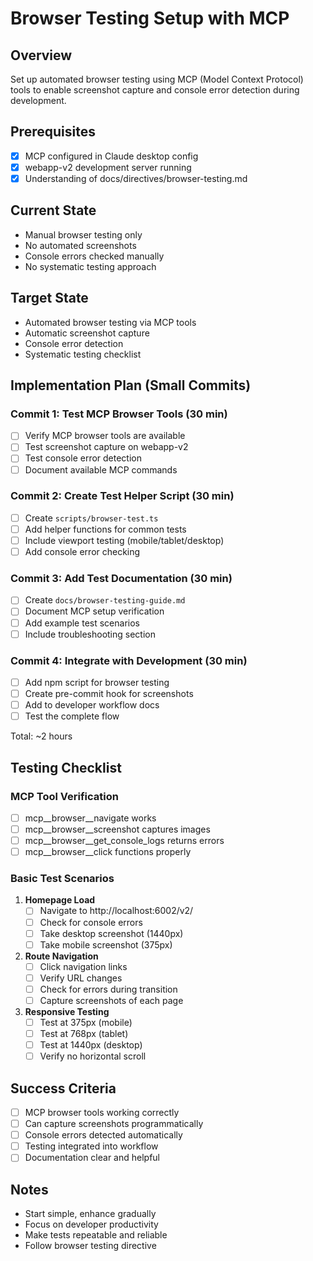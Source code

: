 # Browser Testing Setup with MCP

## Overview
Set up automated browser testing using MCP (Model Context Protocol) tools to enable screenshot capture and console error detection during development.

## Prerequisites
- [x] MCP configured in Claude desktop config
- [x] webapp-v2 development server running
- [x] Understanding of docs/directives/browser-testing.md

## Current State
- Manual browser testing only
- No automated screenshots
- Console errors checked manually
- No systematic testing approach

## Target State
- Automated browser testing via MCP tools
- Automatic screenshot capture
- Console error detection
- Systematic testing checklist

## Implementation Plan (Small Commits)

### Commit 1: Test MCP Browser Tools (30 min)
- [ ] Verify MCP browser tools are available
- [ ] Test screenshot capture on webapp-v2
- [ ] Test console error detection
- [ ] Document available MCP commands

### Commit 2: Create Test Helper Script (30 min)
- [ ] Create `scripts/browser-test.ts`
- [ ] Add helper functions for common tests
- [ ] Include viewport testing (mobile/tablet/desktop)
- [ ] Add console error checking

### Commit 3: Add Test Documentation (30 min)
- [ ] Create `docs/browser-testing-guide.md`
- [ ] Document MCP setup verification
- [ ] Add example test scenarios
- [ ] Include troubleshooting section

### Commit 4: Integrate with Development (30 min)
- [ ] Add npm script for browser testing
- [ ] Create pre-commit hook for screenshots
- [ ] Add to developer workflow docs
- [ ] Test the complete flow

Total: ~2 hours

## Testing Checklist

### MCP Tool Verification
- [ ] mcp__browser__navigate works
- [ ] mcp__browser__screenshot captures images
- [ ] mcp__browser__get_console_logs returns errors
- [ ] mcp__browser__click functions properly

### Basic Test Scenarios
1. **Homepage Load**
   - [ ] Navigate to http://localhost:6002/v2/
   - [ ] Check for console errors
   - [ ] Take desktop screenshot (1440px)
   - [ ] Take mobile screenshot (375px)

2. **Route Navigation**
   - [ ] Click navigation links
   - [ ] Verify URL changes
   - [ ] Check for errors during transition
   - [ ] Capture screenshots of each page

3. **Responsive Testing**
   - [ ] Test at 375px (mobile)
   - [ ] Test at 768px (tablet)
   - [ ] Test at 1440px (desktop)
   - [ ] Verify no horizontal scroll

## Success Criteria
- [ ] MCP browser tools working correctly
- [ ] Can capture screenshots programmatically
- [ ] Console errors detected automatically
- [ ] Testing integrated into workflow
- [ ] Documentation clear and helpful

## Notes
- Start simple, enhance gradually
- Focus on developer productivity
- Make tests repeatable and reliable
- Follow browser testing directive